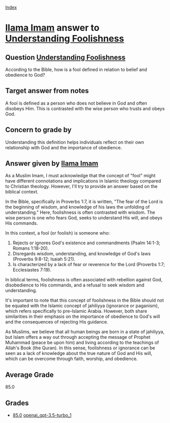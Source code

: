 
[Index](../../../index.md)
# [llama Imam](../../answering_models/llama_Imam.md) answer to [Understanding Foolishness](../../questions/Understanding_Foolishness.md)

## Question [Understanding Foolishness](../../questions/Understanding_Foolishness.md)
According to the Bible, how is a fool defined in relation to belief and obedience to God?

## Target answer from notes
A fool is defined as a person who does not believe in God and often disobeys Him. This is contrasted with the wise person who trusts and obeys God.

## Concern to grade by
Understanding this definition helps individuals reflect on their own relationship with God and the importance of obedience.

## Answer given by [llama Imam](../../answering_models/llama_Imam.md)
As a Muslim Imam, I must acknowledge that the concept of "fool" might have different connotations and implications in Islamic theology compared to Christian theology. However, I'll try to provide an answer based on the biblical context.

In the Bible, specifically in Proverbs 1:7, it is written, "The fear of the Lord is the beginning of wisdom, and knowledge of his laws the unfolding of understanding." Here, foolishness is often contrasted with wisdom. The wise person is one who fears God, seeks to understand His will, and obeys His commands.

In this context, a fool (or foolish) is someone who:

1. Rejects or ignores God's existence and commandments (Psalm 14:1-3; Romans 1:18-20).
2. Disregards wisdom, understanding, and knowledge of God's laws (Proverbs 9:8-12; Isaiah 5:21).
3. Is characterized by a lack of fear or reverence for the Lord (Proverbs 1:7; Ecclesiastes 7:19).

In biblical terms, foolishness is often associated with rebellion against God, disobedience to His commands, and a refusal to seek wisdom and understanding.

It's important to note that this concept of foolishness in the Bible should not be equated with the Islamic concept of jahiliyya (ignorance or paganism), which refers specifically to pre-Islamic Arabia. However, both share similarities in their emphasis on the importance of obedience to God's will and the consequences of rejecting His guidance.

As Muslims, we believe that all human beings are born in a state of jahiliyya, but Islam offers a way out through accepting the message of Prophet Muhammad (peace be upon him) and living according to the teachings of Allah's Book (the Quran). In this sense, foolishness or ignorance can be seen as a lack of knowledge about the true nature of God and His will, which can be overcome through faith, worship, and obedience.

## Average Grade
85.0

## Grades
 * [85.0](./Understanding_Foolishness_grades/openai_gpt-3.5-turbo_1.md) [openai_gpt-3.5-turbo_1](../../grading_models/openai_gpt-3.5-turbo_1.md)
